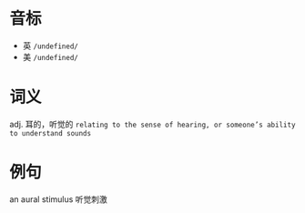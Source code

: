 # 音标

- 英 `/undefined/`
- 美 `/undefined/`

# 词义

adj. 耳的，听觉的
`relating to the sense of hearing, or someone’s ability to understand sounds`

# 例句

an aural stimulus
听觉刺激


